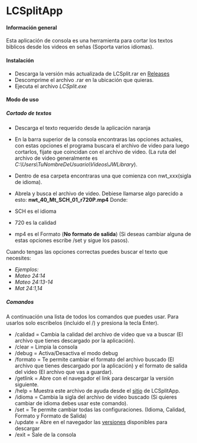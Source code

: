 # **LCSplitApp**
#### **Información general**
Esta aplicación de consola es una herramienta para cortar los textos biblicos desde los videos en señas (Soporta varios idiomas).
#### **Instalación**
- Descarga la versión más actualizada de LCSplit.rar en [Releases](https://github.com/istvian/LCSplitApp/releases)
- Descomprime el archivo .rar en la ubicación que quieras.
- Ejecuta el archivo _LCSplit.exe_ 

#### **Modo de uso**
##### Cortado de textos
- Descarga el texto requerido desde la aplicación naranja
- En la barra superior de la consola encontraras las opciones actuales, con estas opciones el programa buscara el archivo de video para luego cortarlos, fijate que coincidan con el archivo de video. (La ruta del archivo de video generalmente es _C:\Users\TuNombreDeUsuario\Videos\JWLibrary_). 

- Dentro de esa carpeta encontraras una que comienza con nwt_xxx(sigla de idioma).
- Abrela y busca el archivo de video. Debiese llamarse algo parecido a esto: **nwt_40_Mt_SCH_01_r720P.mp4**
Donde: 
- SCH es el idioma
- 720 es la calidad
- mp4 es el Formato (**No formato de salida**)
(Si deseas cambiar alguna de estas opciones escribe /set y sigue los pasos).

Cuando tengas las opciones correctas puedes buscar el texto que necesites:
- _Ejemplos:_
- _Mateo 24:14_
- _Mateo 24:13-14_
- _Mat 24:1,14_

##### Comandos
A continuación una lista de todos los comandos que puedes usar.
Para usarlos solo escribelos (incluido el /) y presiona la tecla Enter).

- /calidad = Cambia la calidad del archivo de video que va a buscar (El archivo que tienes descargado por la aplicación).
- /clear = Limpia la consola
- /debug = Activa/Desactiva el modo debug
- /formato = Te permite cambiar el formato del archivo buscado (El archivo que tienes descargado por la aplicación) y el formato de salida del video (El archivo que vas a guardar).
- /getlink = Abre con el navegador el link para descargar la versión siguiente.
- /help = Muestra este archivo de ayuda desde el [sitio](https://github.com/istvian/LCSplitApp) de LCSplitApp.
- /idioma = Cambia la sigla del archivo de video buscado (Si quieres cambiar de idioma debes usar este comando).
- /set = Te permite cambiar todas las configuraciones. (Idioma, Calidad, Formato y Formato de Salida)
- /update = Abre en el navegador las [versiones](https://github.com/istvian/LCSplitApp/releases) disponibles para descargar
- /exit = Sale de la consola


